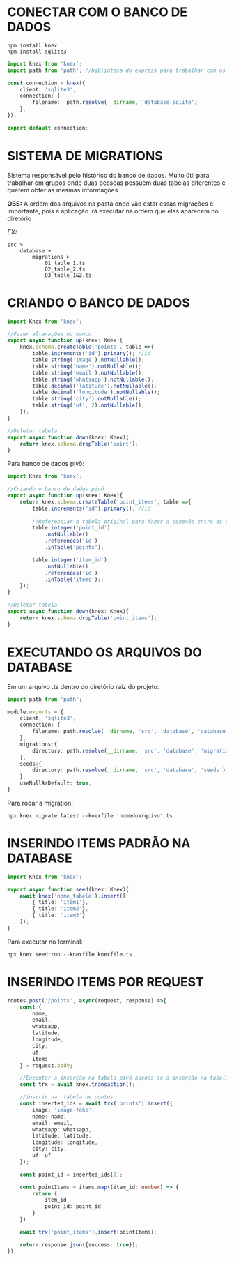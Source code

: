# CONECTAR COM O BANCO DE DADOS

```
npm install knex
npm install sqlite3
```

```typescript
import knex from 'knex';
import path from 'path'; //biblioteca do express para trabalhar com os caminhos dos arquivos

const connection = knex({
    client: 'sqlite3',
    connection: {
        filename:  path.resolve(__dirname, 'database.sqlite')
    },
});

export default connection;
```



# SISTEMA DE MIGRATIONS

Sistema responsável pelo histórico do banco de dados. Muito útil para trabalhar em grupos onde duas pessoas pessuem duas tabelas diferentes e querem obter as mesmas informações



**OBS:**  A ordem dos arquivos na pasta onde vão estar essas migrações é importante, pois a aplicação irá executar na ordem que elas aparecem no diretório

*EX:*

```
src >
	database >
		migrations >
			01_table_1.ts
			02_table_2.ts
			03_table_1&2.ts
```



# CRIANDO O BANCO DE DADOS

```typescript
import Knex from 'knex';

//Fazer alterações no banco
export async function up(knex: Knex){
    knex.schema.createTable('points', table =>{
        table.increments('id').primary(); //id
        table.string('image').notNullable();
        table.string('name').notNullable(); 
        table.string('email').notNullable();
        table.string('whatsapp').notNullable();
        table.decimal('latitude').notNullable();
        table.decimal('longitude').notNullable();
        table.string('city').notNullable();
        table.string('uf', 2).notNullable();
    });
}

//Deletar tabela
export async function down(knex: Knex){
    return knex.schema.dropTable('point');
}
```

Para banco de dados pivô:

```typescript
import Knex from 'knex';

//Criando o banco de dados pivô
export async function up(knex: Knex){
    return knex.schema.createTable('point_items', table =>{
        table.increments('id').primary(); //id
		
        //Referenciar a tabela original para fazer a conexão entre as duas tabelas
        table.integer('point_id')
            .notNullable()
            .references('id')
            .inTable('points');

        table.integer('item_id')
            .notNullable()
            .references('id')
            .inTable('items');; 
    });
}

//Deletar tabela
export async function down(knex: Knex){
    return knex.schema.dropTable('point_items');
}
```



# EXECUTANDO OS ARQUIVOS DO DATABASE

Em um arquivo .ts dentro do diretório raiz do projeto:

```typescript
import path from 'path';

module.exports = {
    client: 'sqlite3',
    connection: {
        filename: path.resolve(__dirname, 'src', 'database', 'database.sqlite'),
    },
    migrations:{
        directory: path.resolve(__dirname, 'src', 'database', 'migrations'),
    },
    seeds:{
        directory: path.resolve(__dirname, 'src', 'database', 'seeds')
    },
    useNullAsDefault: true,
}
```

Para rodar a migration:

`npx knex migrate:latest --knexfile 'nomedoarquivo'.ts`



# INSERINDO ITEMS PADRÃO NA DATABASE

```typescript
import Knex from 'knex';

export async function seed(knex: Knex){
    await knex('nome_tabela').insert([
        { title: 'item1'},
        { title: 'item2'},
        { title: 'item3'}
    ]);
}
```

Para executar no terminal:

`npx knex seed:run --knexfile knexfile.ts`



# INSERINDO ITEMS POR REQUEST

```typescript
routes.post('/points', async(request, response) =>{
    const {
        name,
        email,
        whatsapp,
        latitude,
        longitude,
        city,
        uf,
        items
    } = request.body;

    //Executar a inserção na tabela pivô apenas se a inserção na tabela "points" for bem sucedida
    const trx = await knex.transaction();

    //inserir na  tabela de pontos
    const inserted_ids = await trx('points').insert({
        image: 'image-fake',
        name: name,
        email: email,
        whatsapp: whatsapp,
        latitude: latitude,
        longitude: longitude,
        city: city,
        uf: uf
    });

    const point_id = inserted_ids[0];

    const pointItems = items.map((item_id: number) => {
        return {
            item_id,
            point_id: point_id
        }
    })

    await trx('point_items').insert(pointItems);

    return response.json({success: true});
});
```

